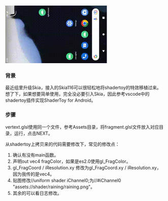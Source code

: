 ![image](https://github.com/tanpuer/ShaderToyAndroid/blob/master/show.gif)

### 背景
最近组里升级Skia，接入的Skia116可以很轻松地将shadertoy的特效移植过来。
想了下，如果想要简单使用，完全没必要引入Skia，因此参考vscode中的shadertoy插件实现ShaderToy for Android。

### 步骤
vertext.glsl使用同一个文件，参考Assets目录，将fragment.glsl文件放入对应目录，运行，点击NEXT。

从shadertoy上拷贝来的代码需要修改下，常见的修改点：
1. 确认有没有main函数。
2. 声明out vec4 fragColor，如果是es2.0使用gl_FragColor。
3. gl_FragCoord / iResolution.xy 修改为gl_FragCoord.xy / iResolution.xy，因为我传的是vec4。
4. 贴图修改//uniform shader iChannel0;为//#iChannel0 "assets://shader/raining/raining.png"。
5. 其余的可以看日志修改。